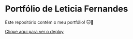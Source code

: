# Portfólio de Leticia Fernandes

Este repositório contém o meu portfólio! 🐱💝

[Clique aqui para ver o deploy](https://leticia-fernandes-portfolio.vercel.app/)
